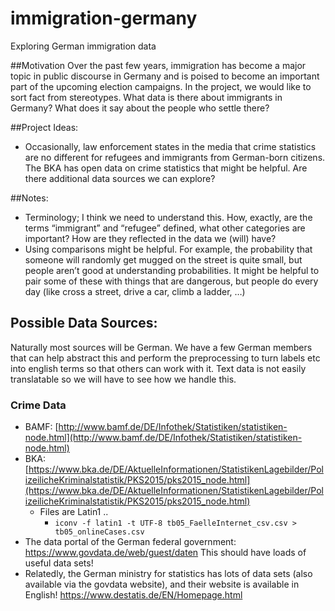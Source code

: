 # immigration-germany
Exploring German immigration data

##Motivation
Over the past few years, immigration has become a major topic in public discourse in Germany and is poised to become an important part of the upcoming election campaigns. In the project, we would like to sort fact from stereotypes.
What data is there about immigrants in Germany? What does it say about the people who settle there?


##Project Ideas:
* Occasionally, law enforcement states in the media that crime statistics are no different for refugees and immigrants from German-born citizens. The BKA has open data on crime statistics that might be helpful. Are there additional data sources we can explore?



##Notes:
* Terminology; I think we need to understand this. How, exactly, are the terms “immigrant” and “refugee” defined, what other categories are important? How are they reflected in the data we (will) have?
* Using comparisons might be helpful. For example, the probability that someone will randomly get mugged on the street is quite small, but people aren’t good at understanding probabilities. It might be helpful to pair some of these with things that are dangerous, but people do every day (like cross a street, drive a car, climb a ladder, …)


## Possible Data Sources:

Naturally most sources will be German. We have a few German members that can help abstract this and perform the preprocessing to turn labels etc into english terms so that others can work with it. Text data is not easily translatable so we will have to see how we handle this.

### Crime Data

- BAMF: [http://www.bamf.de/DE/Infothek/Statistiken/statistiken-node.html](http://www.bamf.de/DE/Infothek/Statistiken/statistiken-node.html)
- BKA:[https://www.bka.de/DE/AktuelleInformationen/StatistikenLagebilder/PolizeilicheKriminalstatistik/PKS2015/pks2015_node.html](https://www.bka.de/DE/AktuelleInformationen/StatistikenLagebilder/PolizeilicheKriminalstatistik/PKS2015/pks2015_node.html)
    - Files are Latin1 ..
        - `iconv -f latin1 -t UTF-8 tb05_FaelleInternet_csv.csv > tb05_onlineCases.csv`
- The data portal of the German federal government: https://www.govdata.de/web/guest/daten This should have loads of useful data sets!
- Relatedly, the German ministry for statistics has lots of data sets (also available via the govdata website), and their website is available in English! https://www.destatis.de/EN/Homepage.html
